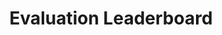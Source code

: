 ---
leaderboard: true
title: Evaluation Leaderboard

filter_languages_name: Benchmarks
filter_languages_json: '[{name: "All", value: "all"}, {name: "Chinese", value: "cn"}, {name: "English", value: "en"}]'

filter_sample_name: Shots
filter_sample_json: '[{name: "Overall highest", value: "best"}, {name: "zero-shot", value: "zero"}, {name: "few-shot", value: "few"}]'

filter_ability_name: Ability
filter_ability_json: '[{name: "All", value: "all"}, {name: "Math world problems", value: "math_world_problems"}, {name: "Arithmetics", value: "arithmetics"}]'

filter_grade_name: Grade
filter_grade_json: '[{name: "All", value: "all"}, {name: "Primary school", value: "primary"}, {name: "Middle school", value: "middle"}, {name: "High school and above", value: "high"}]'

filter_quick_view_name: New questions
filter_quick_view_json: '[{name: "GAOKAO-2023", value: "gaokao-2023"}]'

highest_tips: In cases we tested the models in both zero- and few-shot settings, we report the setting with higher overall  accuracy as 'Overall highest'

nodata: No datasets, please filter again
---